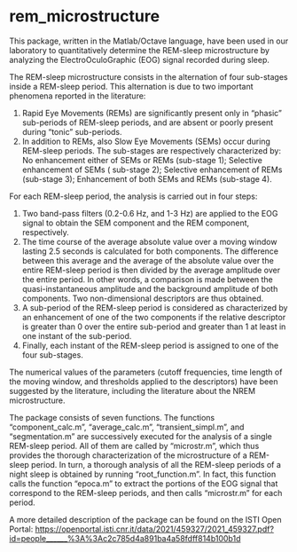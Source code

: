# rem_microstructure
This package, written in the Matlab/Octave language, have been used in our laboratory to quantitatively determine the REM-sleep microstructure by analyzing the ElectroOculoGraphic (EOG) signal recorded during sleep.


The REM-sleep microstructure consists in the alternation of four sub-stages inside a REM-sleep period. This alternation is due to two important phenomena reported in the literature:
1) Rapid Eye Movements (REMs) are significantly present only in “phasic” sub-periods of REM-sleep periods, and are absent or poorly present during “tonic” sub-periods.
2) In addition to REMs, also Slow Eye Movements (SEMs) occur during REM-sleep periods.
The sub-stages are respectively characterized by:
No enhancement either of SEMs or REMs (sub-stage 1);
Selective enhancement of SEMs ( sub-stage 2);
Selective enhancement of REMs (sub-stage 3);
Enhancement of both SEMs and REMs (sub-stage 4).

For each REM-sleep period, the analysis is carried out in four steps:
1)	Two band-pass filters (0.2-0.6 Hz, and 1-3 Hz) are applied to the EOG signal to obtain the SEM component and the REM component, respectively.
2)	The time course of the average absolute value over a moving window lasting 2.5 seconds is calculated for both components. The difference between this average and the average of the absolute value over the entire REM-sleep period is then divided by the average amplitude over the entire period. In other words, a comparison is made between the quasi-instantaneous amplitude and the background amplitude of both components. Two non-dimensional descriptors are thus obtained.
3)	A sub-period of the REM-sleep period is considered as characterized by an enhancement of one of the two components if the relative descriptor is greater than 0 over the entire sub-period and greater than 1 at least in one instant of the sub-period.
4)	Finally, each instant of the REM-sleep period is assigned to one of the four sub-stages.

The numerical values of the parameters (cutoff frequencies, time length of the moving window, and thresholds applied to the descriptors) have been suggested by the literature, including the literature about the NREM microstructure.

The package consists of seven functions.
The functions “component_calc.m”, “average_calc.m”, “transient_simpl.m”, and “segmentation.m” are successively executed for the analysis of a single REM-sleep period. All of them are called by “microstr.m”, which thus provides the thorough characterization of the microstructure of a REM-sleep period.
In turn, a thorough analysis of all the REM-sleep periods of a night sleep is obtained by running “root_function.m”. In fact, this function calls the function “epoca.m” to extract the portions of the EOG signal that correspond to the REM-sleep periods, and then calls “microstr.m” for each period.

A more detailed description of the package can be found on the ISTI Open Portal:
https://openportal.isti.cnr.it/data/2021/459327/2021_459327.pdf?id=people______%3A%3Ac2c785d4a891ba4a58fdff814b100b1d





